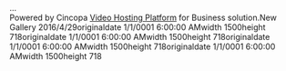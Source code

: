 <div id="cp_widget_f9e10536-edf3-44dc-b855-e84be9e17864">...</div><script type="text/javascript">
var cpo = []; cpo["_object"] ="cp_widget_f9e10536-edf3-44dc-b855-e84be9e17864"; cpo["_fid"] = "AUDAyetwPdTd";
var _cpmp = _cpmp || []; _cpmp.push(cpo);
(function() { var cp = document.createElement("script"); cp.type = "text/javascript";
cp.async = true; cp.src = "//www.cincopa.com/media-platform/runtime/libasync.js";
var c = document.getElementsByTagName("script")[0];
c.parentNode.insertBefore(cp, c); })(); </script><noscript>Powered by Cincopa <a href='http://www.cincopa.com/video-hosting'>Video Hosting Platform</a> for Business solution.<span>New Gallery 2016/4/29</span><span>originaldate</span><span> 1/1/0001 6:00:00 AM</span><span>width</span><span> 1500</span><span>height</span><span> 718</span><span>originaldate</span><span> 1/1/0001 6:00:00 AM</span><span>width</span><span> 1500</span><span>height</span><span> 718</span><span>originaldate</span><span> 1/1/0001 6:00:00 AM</span><span>width</span><span> 1500</span><span>height</span><span> 718</span><span>originaldate</span><span> 1/1/0001 6:00:00 AM</span><span>width</span><span> 1500</span><span>height</span><span> 718</span></noscript>
